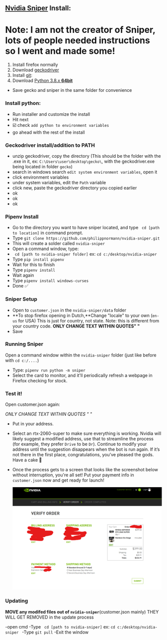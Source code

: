 ## **[Nvidia Sniper](https://github.com/philippnormann/nvidia-sniper) Install:**

# **Note:** I am not the creator of Sniper, lots of people needed instructions so I went and made some!

1) Install firefox normally
2) Download [geckodriver](https://github.com/mozilla/geckodriver/releases)
3) Install [git](https://git-scm.com/download/win):
4) Download [Python 3.8.x **64bit**](https://www.python.org/ftp/python/3.8.5/python-3.8.5.exe)
- Save gecko and sniper in the same folder for convenience 

### **Install python:**

- Run installer and customize the install
- Hit next
- :ballot_box_with_check: check `add python to environment variables`
- go ahead with the rest of the install

### **Geckodriver install/addition to PATH**

- unzip geckodriver, copy the directory (This should be the folder with the .exe in it, ex: `C:\Users\user\desktop\gecko\`, with the geckodriver.exe being located in folder `gecko`)
- search in windows search `edit system environment variables`, open it
- click environment variables
- under system variables, edit the `Path` variable
- click new, paste the geckodriver directory you copied earlier
- ok
- ok
- ok

### **Pipenv Install**

- Go to the directory you want to have sniper located, and type ` cd [path to location]` in command prompt.
- Type `git clone https://github.com/philippnormann/nvidia-sniper.git`
- This will create a solder called `nvidia-sniper`
- Open a command window, type:
- ` cd [path to nvidia-sniper folder]` ex: `cd c:/desktop/nvidia-sniper`
- Type `pip install pipenv`
- Wait for this to finish
- Type `pipenv install`
- Wait again
- Type `pipenv install windows-curses`
- Done :white_check_mark: 

### **Sniper Setup** 

- Open to `customer.json` in the `nvidia-sniper/data` folder
- **To stop firefox opening in Dutch,**Change "locale" to your own (`en-us` for USA) This is just for country, not state. Note: this is different from your country code. **ONLY CHANGE TEXT WITHIN QUOTES" "**
- Save

### **Running Sniper**

Open a command window within the `nvidia-sniper` folder (just like before with `cd c:/....`)
- Type: `pipenv run python -m sniper`
- Select the card to monitor, and it'll periodically refresh a webpage in Firefox checking for stock.

### **Test it!**

Open customer.json again: 

*ONLY CHANGE TEXT WITHIN QUOTES " "*

- Put in your address.
- Select an rtx-2060-super to make sure everything is working. Nvidia will likely suggest a modified address, use that to streamline the process (for example, they prefer `Drive` to be `Dr`). Continue to modify your address until the suggestion disappears when the bot is run again. If it’s not there in the first place, congratulations, you’ve pleased the gods. Have a cake :birthday:
- Once the process gets to a screen that looks like the screenshot below without interruption, you're all set! Put your payment info in `customer.json` now and get ready for launch!

    <img src="verify-order.png" width="600">

### **Updating**

**MOVE any modifed files out of `nvidia-sniper`**(customer.json mainly) THEY WILL GET REMOVED in the update process

-open cmd
-Type ` cd [path to nvidia-sniper]` ex: `cd c:/desktop/nvidia-sniper `
-Type `git pull`
-Exit the window
